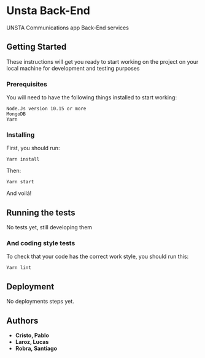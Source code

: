 # Unsta Back-End

UNSTA Communications app Back-End services

## Getting Started

These instructions will get you ready to start working on the project on your local machine for development and testing purposes

### Prerequisites

You will need to have the following things installed to start working:

```
Node.Js version 10.15 or more
MongoDB
Yarn
```

### Installing

First, you should run:

```
Yarn install
```

Then:

```
Yarn start
```

And voilá!

## Running the tests

No tests yet, still developing them

### And coding style tests

To check that your code has the correct work style, you should run this:

```
Yarn lint
```

## Deployment

No deployments steps yet.

## Authors

* **Cristo, Pablo**
* **Laroz, Lucas**
* **Robra, Santiago**
